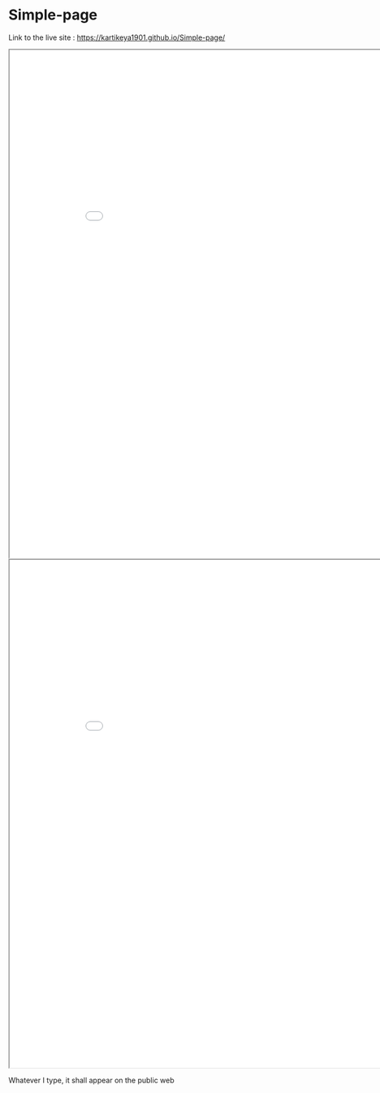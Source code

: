 # Simple-page
Link to the live site : https://kartikeya1901.github.io/Simple-page/

<iframe scrolling="yes"  width="900" height="1000" src="./Chart of Population growth.htm"></iframe>

<iframe scrolling="yes"  width="900" height="1000" src="./match-data-to-chart-type (version 1)_16312_image001.gif"></iframe>

Whatever I type, it shall appear on the public web
